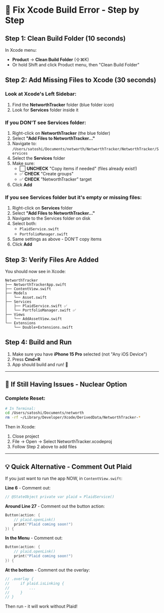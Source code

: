 # 🔧 Fix Xcode Build Error - Step by Step

## Step 1: Clean Build Folder (10 seconds)
In Xcode menu:
- **Product** → **Clean Build Folder** (⇧⌘K)
- Or hold Shift and click Product menu, then "Clean Build Folder"

## Step 2: Add Missing Files to Xcode (30 seconds)

### Look at Xcode's Left Sidebar:
1. Find the **NetworthTracker** folder (blue folder icon)
2. Look for **Services** folder inside it

### If you DON'T see Services folder:
1. Right-click on **NetworthTracker** (the blue folder)
2. Select **"Add Files to NetworthTracker..."**
3. Navigate to: `/Users/satoshi/Documents/networth/NetworthTracker/NetworthTracker/Services`
4. Select the **Services** folder
5. Make sure:
   - ⬜ **UNCHECK** "Copy items if needed" (files already exist!)
   - ✅ **CHECK** "Create groups"
   - ✅ **CHECK** "NetworthTracker" target
6. Click **Add**

### If you see Services folder but it's empty or missing files:
1. Right-click on **Services** folder
2. Select **"Add Files to NetworthTracker..."**
3. Navigate to the Services folder on disk
4. Select both:
   - `PlaidService.swift`
   - `PortfolioManager.swift`
5. Same settings as above - DON'T copy items
6. Click **Add**

## Step 3: Verify Files Are Added
You should now see in Xcode:
```
NetworthTracker
├── NetworthTrackerApp.swift
├── ContentView.swift
├── Models
│   └── Asset.swift
├── Services
│   ├── PlaidService.swift ✅
│   └── PortfolioManager.swift ✅
├── Views
│   └── AddAssetView.swift
└── Extensions
    └── Double+Extensions.swift
```

## Step 4: Build and Run
1. Make sure you have **iPhone 15 Pro** selected (not "Any iOS Device")
2. Press **Cmd+R**
3. App should build and run! 🎉

---

## 🚀 If Still Having Issues - Nuclear Option

### Complete Reset:
```bash
# In Terminal:
cd /Users/satoshi/Documents/networth
rm -rf ~/Library/Developer/Xcode/DerivedData/NetworthTracker-*
```

Then in Xcode:
1. Close project
2. File → Open → Select NetworthTracker.xcodeproj
3. Follow Step 2 above to add files

---

## 💡 Quick Alternative - Comment Out Plaid

If you just want to run the app NOW, in `ContentView.swift`:

**Line 6** - Comment out:
```swift
// @StateObject private var plaid = PlaidService()
```

**Around Line 27** - Comment out the button action:
```swift
Button(action: {
    // plaid.openLink()
    print("Plaid coming soon!")
}) {
```

**In the Menu** - Comment out:
```swift
Button(action: {
    // plaid.openLink()
    print("Plaid coming soon!")
}) {
```

**At the bottom** - Comment out the overlay:
```swift
// .overlay {
//     if plaid.isLinking {
//         ...
//     }
// }
```

Then run - it will work without Plaid! 